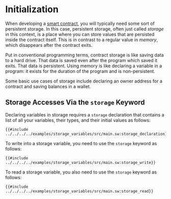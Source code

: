# Initialization

When developing a [smart contract](../sway-program-types/smart_contracts.md), you will typically need some sort of persistent storage. In this case, persistent storage, often just called _storage_ in this context, is a place where you can store values that are persisted inside the contract itself. This is in contrast to a regular value in _memory_, which disappears after the contract exits.

Put in conventional programming terms, contract storage is like saving data to a hard drive. That data is saved even after the program which saved it exits. That data is persistent. Using memory is like declaring a variable in a program: it exists for the duration of the program and is non-persistent.

Some basic use cases of storage include declaring an owner address for a contract and saving balances in a wallet.

## Storage Accesses Via the `storage` Keyword

Declaring variables in storage requires a `storage` declaration that contains a list of all your variables, their types, and their initial values as follows:

```sway
{{#include ../../../../examples/storage_variables/src/main.sw:storage_declaration}}
```

To write into a storage variable, you need to use the `storage` keyword as follows:

```sway
{{#include ../../../../examples/storage_variables/src/main.sw:storage_write}}
```

To read a storage variable, you also need to use the `storage` keyword as follows:

```sway
{{#include ../../../../examples/storage_variables/src/main.sw:storage_read}}
```
